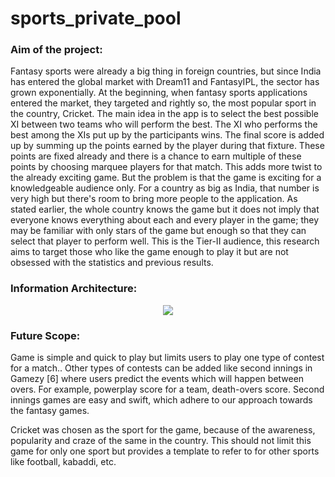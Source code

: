 # sports_private_pool

### Aim of the project:

Fantasy sports were already a big thing in foreign countries, but since India has entered the global market with Dream11 and FantasyIPL, the sector has grown exponentially. At the beginning, when fantasy sports applications entered the market, they targeted and rightly so, the most popular sport in the country, Cricket. The main idea in the app is to select the best possible XI between two teams who will perform the best. The XI who performs the best among the XIs put up by the participants wins. The final score is added up by summing up the points earned by the player during that fixture. These points are fixed already and there is a chance to earn multiple of these points by choosing marquee players for that match. This adds more twist to the already exciting game. But the problem is that the game is exciting for a knowledgeable audience only. For a country as big as India, that number is very high but there's room to bring more people to the application. As stated earlier, the whole country knows the game but it does not imply that everyone knows everything about each and every player in the game; they may be familiar with only stars of the game but enough so that they can select that player to perform well. This is the Tier-II audience, this research aims to target those who like the game enough to play it but are not obsessed with the statistics and previous results.

### Information Architecture:

<p align="center"><img src="/images/docs/InfomationArch.jpg"></p>

### Future Scope:

Game is simple and quick to play but limits users to play one type of contest for a match.. Other types of contests can be added like second innings in Gamezy [6] where users predict the events which will happen between overs. For example, powerplay score for a team, death-overs score. Second innings games are easy and swift, which adhere to our approach towards the fantasy games.

Cricket was chosen as the sport for the game, because of the awareness, popularity and craze of the same in the country. This should not limit this game for only one sport but provides a template to refer to for other sports like football, kabaddi, etc.

